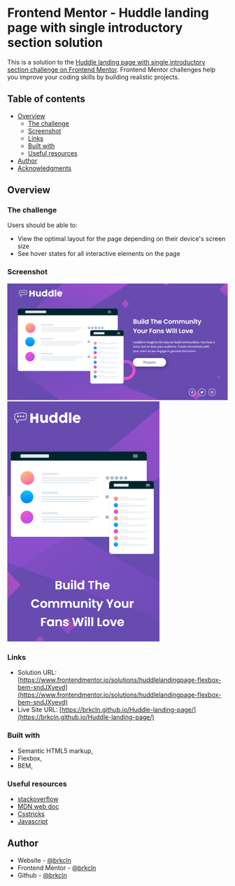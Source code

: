 # Frontend Mentor - Huddle landing page with single introductory section solution

This is a solution to the [Huddle landing page with single introductory section challenge on Frontend Mentor](https://www.frontendmentor.io/challenges/huddle-landing-page-with-a-single-introductory-section-B_2Wvxgi0). Frontend Mentor challenges help you improve your coding skills by building realistic projects.

## Table of contents

- [Overview](#overview)
  - [The challenge](#the-challenge)
  - [Screenshot](#screenshot)
  - [Links](#links)
  - [Built with](#built-with)
  - [Useful resources](#useful-resources)
- [Author](#author)
- [Acknowledgments](#acknowledgments)

## Overview

### The challenge

Users should be able to:

- View the optimal layout for the page depending on their device's screen size
- See hover states for all interactive elements on the page

### Screenshot

![desktop](./images/desktop.png) ![mobile](./images/mobile.png)

### Links

- Solution URL: [https://www.frontendmentor.io/solutions/huddlelandingpage-flexbox-bem-sndJXyevd](https://www.frontendmentor.io/solutions/huddlelandingpage-flexbox-bem-sndJXyevd)
- Live Site URL: [https://brkcln.github.io/Huddle-landing-page/](https://brkcln.github.io/Huddle-landing-page/)

### Built with

- Semantic HTML5 markup,
- Flexbox,
- BEM,

### Useful resources

- [stackoverflow](https://stackoverflow.com/)
- [MDN web doc](https://developer.mozilla.org/)
- [Csstricks](https://css-tricks.com)
- [Javascript](www.javascripttutorial.net)

## Author

- Website - [@brkcln](https://brkcln.github.io/brkcln)
- Frontend Mentor - [@brkcln](https://www.frontendmentor.io/profile/brkcln)
- Github - [@brkcln](https://github.com/brkcln)
